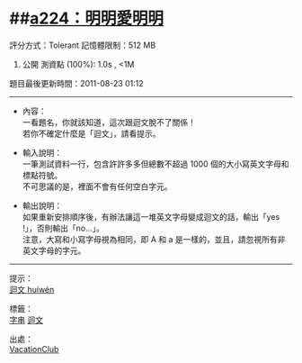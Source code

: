 ##[a224：明明愛明明](http://zerojudge.tw/ShowProblem?problemid=a224)
======
評分方式：Tolerant 
記憶體限制：512 MB

1. 公開 測資點 (100%): 1.0s , <1M

題目最後更新時間：2011-08-23 01:12 

- - -
* 內容：  
	一看題名，你就該知道，這次跟迴文脫不了關係！  
	若你不確定什麼是「迴文」，請看提示。

* 輸入說明：  
	一筆測試資料一行，包含許許多多但總數不超過 1000 個的大小寫英文字母和標點符號。  
	不可思議的是，裡面不會有任何空白字元。
* 輸出說明：  
	如果重新安排順序後，有辦法讓這一堆英文字母變成迴文的話，輸出「yes !」，否則輸出「no...」。  
	注意，大寫和小寫字母視為相同，即 A 和 a 是一樣的，並且，請忽視所有非英文字母的字元。

- - -
提示：  
	[迴文 huíwén](https://zh.wikipedia.org/wiki/%E5%9B%9E%E6%96%87) 

標籤：  
	[字串](http://zerojudge.tw/Problems?tag=%E5%AD%97%E4%B8%B2)
	[迴文](http://zerojudge.tw/Problems?tag=%E8%BF%B4%E6%96%87)

出處：  
	[VacationClub](http://zerojudge.tw/UserStatistic?account=VacationClub)